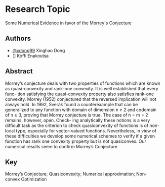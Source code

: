 
# Research Topic

Some Numerical Evidence in favor of the Morrey's Conjecture


## Authors

- [@xdong99](https://github.com/xdong99) Xinghao Dong
- [] Koffi Enakoutsa


## Abstract
Morrey’s conjecture deals with two properties of functions which are known as
quasi-convexity and rank-one convexity. It is well established that every func-
tion satisfying the quasi-convexity property also satisfies rank-one convexity.
Morrey (1952) conjectured that the reversed implication will not always hold.
In 1992, Šverák found a counterexample that can be generalized to any function
with domain of dimension n ≥ 2 and codomain of n ≥ 3, proving that Morrey
conjecture is true. The case of n = m = 2 remains, however, open. Check-
ing analytically these notions is a very difficult task as the criterion to check
quasiconvexity of functions is of non-local type, especially for vector-valued
functions. Nevertheless, in view of these difficulties we develop some numerical
schemes to verify if a given function has rank one convexity property but is not
quasiconvex. Our numerical results seem to confirm Morrey’s Conjecture.
## Key 
Morrey’s Conjecture; Quasiconvexity; Numerical approximation;
Non-convex Optimization
